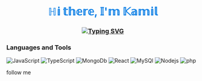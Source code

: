 
<h1 style='color: #0078E4E9' align="center">ℍ𝕚 𝕥𝕙𝕖𝕣𝕖, 𝕀'𝕞 𝕂𝕒𝕞𝕚𝕝
</h1>
<h3 align="center"><a href="https://git.io/typing-svg"><img src="https://readme-typing-svg.herokuapp.com?font=Fira+Code&pause=1000&color=42F758&width=435&lines=%F0%9D%94%BD%F0%9D%95%A6%F0%9D%95%9D%F0%9D%95%9D%F0%9D%95%A4%F0%9D%95%A5%F0%9D%95%92%F0%9D%95%94%F0%9D%95%9C+%F0%9D%95%95%F0%9D%95%96%F0%9D%95%A7%F0%9D%95%96%F0%9D%95%9D%F0%9D%95%A0%F0%9D%95%A1%F0%9D%95%96%F0%9D%95%A3+%F0%9D%95%92%F0%9D%95%9F%F0%9D%95%95+%F0%9D%95%A4%F0%9D%95%A5%F0%9D%95%A6%F0%9D%95%95%F0%9D%95%96%F0%9D%95%9F%F0%9D%95%A5" alt="Typing SVG" /></a></h3>

### Languages and Tools 
![JavaScript](https://img.shields.io/badge/-JavaScript-000000?style=for-the-badge&logo=JavaScript&logoColor=eefe02)
![TypeScript](https://img.shields.io/badge/-TypeScript-000000?style=for-the-badge&logo=TypeScript&logoColor=2800ff)
![MongoDb](https://img.shields.io/badge/-MongoDb-000000?style=for-the-badge&logo=MongoDb&logoColor=32CD32)
![React](https://img.shields.io/badge/-React-000000?style=for-the-badge&logo=React&logoColor=1E90FF)
![MySQl](https://img.shields.io/badge/-MySQl-000000?style=for-the-badge&logo=MySQl&logoColor=0000FF)
![Nodejs](https://img.shields.io/badge/-Nodejs-000000?style=for-the-badge&logo=Nodejs&logoColor=fed800)
![php](https://img.shields.io/badge/-php-000000?style=for-the-badge&logo=php&logoColor=1E90FF)


follow me